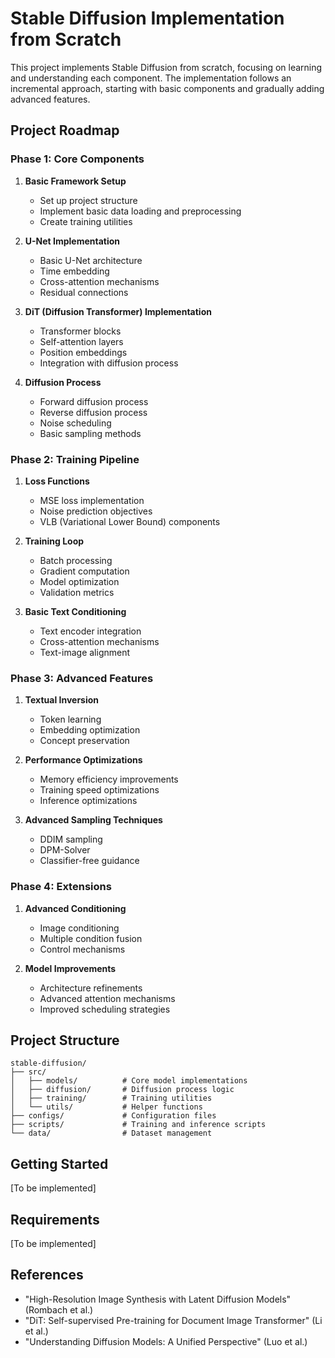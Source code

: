 # Stable Diffusion Implementation from Scratch

This project implements Stable Diffusion from scratch, focusing on learning and understanding each component. The implementation follows an incremental approach, starting with basic components and gradually adding advanced features.

## Project Roadmap

### Phase 1: Core Components
1. **Basic Framework Setup**
   - Set up project structure
   - Implement basic data loading and preprocessing
   - Create training utilities

2. **U-Net Implementation**
   - Basic U-Net architecture
   - Time embedding
   - Cross-attention mechanisms
   - Residual connections

3. **DiT (Diffusion Transformer) Implementation**
   - Transformer blocks
   - Self-attention layers
   - Position embeddings
   - Integration with diffusion process

4. **Diffusion Process**
   - Forward diffusion process
   - Reverse diffusion process
   - Noise scheduling
   - Basic sampling methods

### Phase 2: Training Pipeline
1. **Loss Functions**
   - MSE loss implementation
   - Noise prediction objectives
   - VLB (Variational Lower Bound) components

2. **Training Loop**
   - Batch processing
   - Gradient computation
   - Model optimization
   - Validation metrics

3. **Basic Text Conditioning**
   - Text encoder integration
   - Cross-attention mechanisms
   - Text-image alignment

### Phase 3: Advanced Features
1. **Textual Inversion**
   - Token learning
   - Embedding optimization
   - Concept preservation

2. **Performance Optimizations**
   - Memory efficiency improvements
   - Training speed optimizations
   - Inference optimizations

3. **Advanced Sampling Techniques**
   - DDIM sampling
   - DPM-Solver
   - Classifier-free guidance

### Phase 4: Extensions
1. **Advanced Conditioning**
   - Image conditioning
   - Multiple condition fusion
   - Control mechanisms

2. **Model Improvements**
   - Architecture refinements
   - Advanced attention mechanisms
   - Improved scheduling strategies

## Project Structure
```
stable-diffusion/
├── src/
│   ├── models/          # Core model implementations
│   ├── diffusion/       # Diffusion process logic
│   ├── training/        # Training utilities
│   └── utils/           # Helper functions
├── configs/             # Configuration files
├── scripts/             # Training and inference scripts
└── data/                # Dataset management
```

## Getting Started
[To be implemented]

## Requirements
[To be implemented]

## References
- "High-Resolution Image Synthesis with Latent Diffusion Models" (Rombach et al.)
- "DiT: Self-supervised Pre-training for Document Image Transformer" (Li et al.)
- "Understanding Diffusion Models: A Unified Perspective" (Luo et al.)